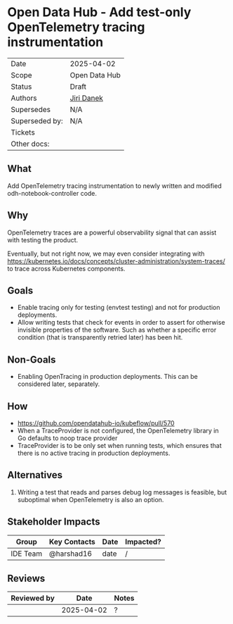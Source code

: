 # Open Data Hub - Add test-only OpenTelemetry tracing instrumentation


|                |                                                             |
| -------------- |-------------------------------------------------------------|
| Date           | 2025-04-02                                                  |
| Scope          | Open Data Hub                                               |
| Status         | Draft                                                       |
| Authors        | [Jiri Danek](@jiridanek)                                    |
| Supersedes     | N/A                                                         |
| Superseded by: | N/A                                                         |
| Tickets        |                                                             |
| Other docs:    |                                                             |

## What

Add OpenTelemetry tracing instrumentation to newly written and modified odh-notebook-controller code.

## Why

OpenTelemetry traces are a powerful observability signal that can assist with testing the product. 

Eventually, but not right now, we may even consider integrating with https://kubernetes.io/docs/concepts/cluster-administration/system-traces/ to trace across Kubernetes components.

## Goals

* Enable tracing only for testing (envtest testing) and not for production deployments.
* Allow writing tests that check for events in order to assert for otherwise invisible properties of the software. Such as whether a specific error condition (that is transparently retried later) has been hit.

## Non-Goals

* Enabling OpenTracing in production deployments. This can be considered later, separately.

## How

* https://github.com/opendatahub-io/kubeflow/pull/570
* When a TraceProvider is not configured, the OpenTelemetry library in Go defaults to noop trace provider
* TraceProvider is to be only set when running tests, which ensures that there is no active tracing in production deployments.

## Alternatives

1. Writing a test that reads and parses debug log messages is feasible, but suboptimal when OpenTelemetry is also an option.

## Stakeholder Impacts

| Group                 | Key Contacts      | Date       | Impacted? |
|-----------------------|-------------------| ---------- | --------- |
| IDE Team              | @harshad16        | date       | / |

## Reviews

| Reviewed by   | Date       | Notes |
|---------------|------------| ------|
|  | 2025-04-02 | ? |

